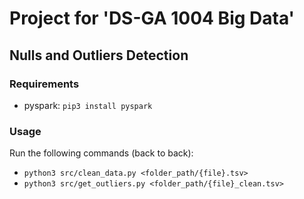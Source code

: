 # Project for 'DS-GA 1004 Big Data'
 ## Nulls and Outliers Detection


### Requirements
 - pyspark: `pip3 install pyspark`

### Usage
Run the following commands (back to back):
 - `python3 src/clean_data.py <folder_path/{file}.tsv>`
 - `python3 src/get_outliers.py <folder_path/{file}_clean.tsv>`
